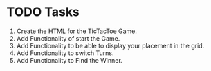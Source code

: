 # TODO Tasks

1. Create the HTML for the TicTacToe Game.
2. Add Functionality of start the Game.
3. Add Functionality to be able to display your placement in the grid.
4. Add Functionality to switch Turns.
5. Add Functionality to Find the Winner.